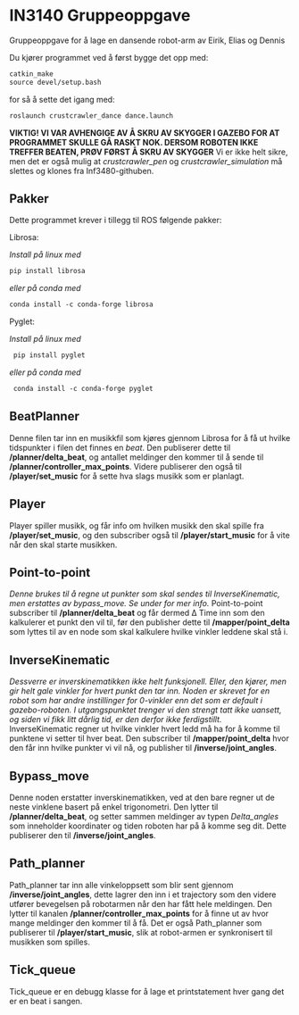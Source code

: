 # IN3140 Gruppeoppgave
Gruppeoppgave for å lage en dansende robot-arm
av Eirik, Elias og Dennis

Du kjører programmet ved å først bygge det opp med:
``` markdown
catkin_make
source devel/setup.bash
```
for så å sette det igang med:
``` markdown
roslaunch crustcrawler_dance dance.launch
```
**VIKTIG! VI VAR AVHENGIGE AV Å SKRU AV SKYGGER I GAZEBO FOR AT PROGRAMMET SKULLE GÅ RASKT NOK. DERSOM ROBOTEN IKKE TREFFER BEATEN,
PRØV FØRST Å SKRU AV SKYGGER**
Vi er ikke helt sikre, men det er også mulig at *crustcrawler_pen* og *crustcrawler_simulation* må slettes og klones fra Inf3480-githuben. 

Pakker
------
Dette programmet krever i tillegg til ROS følgende pakker:

Librosa:

*Install på linux med*
``` markdown
pip install librosa
```
*eller på conda med*
``` markdown
conda install -c conda-forge librosa
```

Pyglet:

*Install på linux med*
``` markdown
 pip install pyglet
 ```
*eller på conda med*
``` markdown
 conda install -c conda-forge pyglet
```
BeatPlanner
------
Denne filen tar inn en musikkfil som kjøres gjennom Librosa for å få ut hvilke
tidspunkter i filen det finnes en *beat*. Den publiserer dette til **/planner/delta_beat**,
og antallet meldinger den kommer til å sende til **/planner/controller_max_points**.
Videre publiserer den også til **/player/set_music** for å sette hva slags musikk som er planlagt.

Player
------
Player spiller musikk, og får info om hvilken musikk den skal spille fra **/player/set_music**,
og den subscriber også til **/player/start_music** for å vite når den skal starte musikken.

Point-to-point
------
*Denne brukes til å regne ut punkter som skal sendes til InverseKinematic, men erstattes av bypass_move. Se under for mer info.*
Point-to-point subscriber til **/planner/delta_beat** og får dermed &Delta; Time inn som den kalkulerer et punkt den vil til, før den publisher dette til **/mapper/point_delta** som lyttes til av en node som skal kalkulere hvilke vinkler leddene skal stå i.

InverseKinematic
------
*Dessverre er inverskinematikken ikke helt funksjonell. Eller, den kjører, men gir helt gale vinkler for hvert punkt den tar inn. Noden er skrevet for en robot som har andre instillinger for 0-vinkler enn det som er default i gazebo-roboten. I utgangspunktet trenger vi den strengt tatt ikke uansett, og siden vi fikk litt dårlig tid, er den derfor ikke ferdigstillt.*  
InverseKinematic regner ut hvilke vinkler hvert ledd må ha for å komme til punktene vi setter til hver beat. Den subscriber til **/mapper/point_delta** hvor den får inn hvilke punkter vi vil nå, og publisher til **/inverse/joint_angles**.

Bypass_move
------
Denne noden erstatter inverskinematikken, ved at den bare regner ut de neste vinklene basert på enkel trigonometri. Den lytter til **/planner/delta_beat**, og setter sammen meldinger av typen *Delta_angles* som inneholder koordinater og tiden roboten har på å komme seg dit. Dette
publiserer den til **/inverse/joint_angles**.

Path_planner
------
Path_planner tar inn alle vinkeloppsett som blir sent gjennom **/inverse/joint_angles**, dette lagrer den inn i et trajectory som den videre utfører bevegelsen på robotarmen når den har fått hele meldingen. Den lytter til kanalen **/planner/controller_max_points** for å finne ut av hvor mange meldinger den kommer til å få. Det er også Path_planner som publiserer til **/player/start_music**, slik at robot-armen er synkronisert til musikken som spilles.

Tick_queue
------
Tick_queue er en debugg klasse for å lage et printstatement hver gang det er en beat i sangen.
